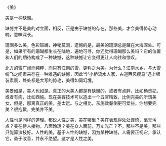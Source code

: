 
《美》

美是一种缺憾。

缺憾并不是美的对立面，相反，正是由于缺憾的存在，那些美，才会美得惊心动魄，意味深长。

珊瑚多么美，色彩斑斓，神秘莫测，遗憾的是，最美的珊瑚总是藏在大海深处。可是，如果所有的珊瑚都生长在陆地，遍地可寻，你还觉得珊瑚那么美吗？它的位置和人们的期待构成了一种缺憾，这种缺憾让它变得更让人向往和惊叹。

北方的雪广阔而纯粹，而只有江南的雪，更称之为美。为什么？江南水乡，与大雪纷飞之间素来存在一种难遇的缺憾，因此当“小桥流水人家，古道西风瘦马”遇上银装素裹，处处都是大写的惊艳，美得如同幻境。

美景如是，美人也如是。真正的大美人都是有缺憾的，或者有点胖，比如杨贵妃，或者有病，比如西施。现在美容技术可以造出一个五官精致，比例完美的所谓美女，但是，那离真正的美，差太远。与之相比，东施效颦倒更可爱些。你想要完美？很抱歉，完美并不美。

人性也是同样的道理。都说人性之美，美在哪里？美在表现得处处谨慎，毫无污点？美在待人接物，八面玲珑？美在众人面前，万丈光芒？不，那些不是美，那些只能算演技好。人性的美，基于人性的缺憾，因为某种缺憾，人需要正视它，承认它，勇于改善，并永不绝望。这才是人性之美。





